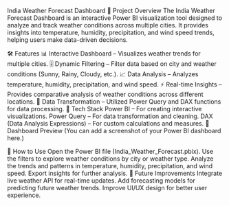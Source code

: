  India Weather Forecast Dashboard
📌 Project Overview
The India Weather Forecast Dashboard is an interactive Power BI visualization tool designed to analyze and track weather conditions across multiple cities. It provides insights into temperature, humidity, precipitation, and wind speed trends, helping users make data-driven decisions.

🛠 Features
📊 Interactive Dashboard – Visualizes weather trends for multiple cities.
🎚 Dynamic Filtering – Filter data based on city and weather conditions (Sunny, Rainy, Cloudy, etc.).
📈 Data Analysis – Analyzes temperature, humidity, precipitation, and wind speed.
⚡ Real-time Insights – Provides comparative analysis of weather conditions across different locations.
📂 Data Transformation – Utilized Power Query and DAX functions for data processing.
🔧 Tech Stack
Power BI – For creating interactive visualizations.
Power Query – For data transformation and cleaning.
DAX (Data Analysis Expressions) – For custom calculations and measures.
📸 Dashboard Preview
(You can add a screenshot of your Power BI dashboard here.)

🚀 How to Use
Open the Power BI file (India_Weather_Forecast.pbix).
Use the filters to explore weather conditions by city or weather type.
Analyze the trends and patterns in temperature, humidity, precipitation, and wind speed.
Export insights for further analysis.
📌 Future Improvements
Integrate live weather API for real-time updates.
Add forecasting models for predicting future weather trends.
Improve UI/UX design for better user experience.
